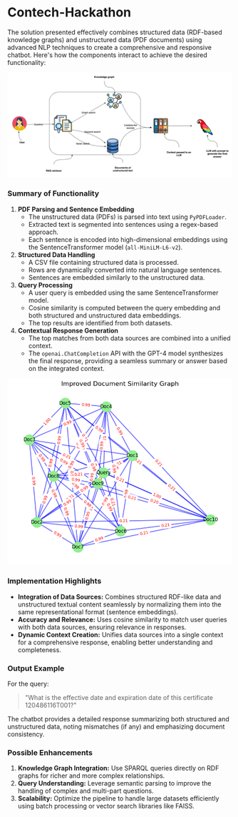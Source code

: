 # Contech-Hackathon
The solution presented effectively combines structured data (RDF-based knowledge graphs) and unstructured data (PDF documents) using advanced NLP techniques to create a comprehensive and responsive chatbot. Here's how the components interact to achieve the desired functionality:

![Architecture](image.png)


### **Summary of Functionality**

1. **PDF Parsing and Sentence Embedding**
    - The unstructured data (PDFs) is parsed into text using `PyPDFLoader`.
    - Extracted text is segmented into sentences using a regex-based approach.
    - Each sentence is encoded into high-dimensional embeddings using the SentenceTransformer model (`all-MiniLM-L6-v2`).
2. **Structured Data Handling**
    - A CSV file containing structured data is processed.
    - Rows are dynamically converted into natural language sentences.
    - Sentences are embedded similarly to the unstructured data.
3. **Query Processing**
    - A user query is embedded using the same SentenceTransformer model.
    - Cosine similarity is computed between the query embedding and both structured and unstructured data embeddings.
    - The top results are identified from both datasets.
4. **Contextual Response Generation**
    - The top matches from both data sources are combined into a unified context.
    - The `openai.ChatCompletion` API with the GPT-4 model synthesizes the final response, providing a seamless summary or answer based on the integrated context.

![Knowledge Graph](image1.png)

### **Implementation Highlights**

- **Integration of Data Sources:** Combines structured RDF-like data and unstructured textual content seamlessly by normalizing them into the same representational format (sentence embeddings).
- **Accuracy and Relevance:** Uses cosine similarity to match user queries with both data sources, ensuring relevance in responses.
- **Dynamic Context Creation:** Unifies data sources into a single context for a comprehensive response, enabling better understanding and completeness.

### **Output Example**

For the query:

> "What is the effective date and expiration date of this certificate 120486116T001?"
> 

The chatbot provides a detailed response summarizing both structured and unstructured data, noting mismatches (if any) and emphasizing document consistency.

### **Possible Enhancements**

1. **Knowledge Graph Integration:** Use SPARQL queries directly on RDF graphs for richer and more complex relationships.
2. **Query Understanding:** Leverage semantic parsing to improve the handling of complex and multi-part questions.
3. **Scalability:** Optimize the pipeline to handle large datasets efficiently using batch processing or vector search libraries like FAISS.
